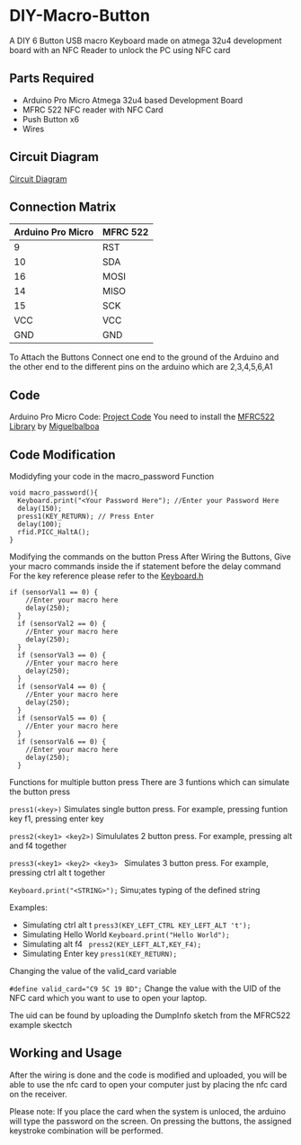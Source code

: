 # DIY-Macro-Button
A DIY 6 Button USB macro Keyboard made on atmega 32u4 development board with an NFC Reader to unlock the PC using NFC card
## Parts Required
- Arduino Pro Micro Atmega 32u4 based Development Board
- MFRC 522 NFC reader with NFC Card
- Push Button x6
- Wires 
## Circuit Diagram

[Circuit Diagram](CircuitDiagram.png?raw=true)

## Connection Matrix
|Arduino Pro Micro | MFRC 522 |
|---|---|
|9|RST|
|10|SDA|
|16|MOSI|
|14|MISO|
|15|SCK|
|VCC|VCC|
|GND|GND|

To Attach the Buttons Connect one end to the ground of the Arduino and the other end to the different pins on the arduino which are 2,3,4,5,6,A1

## Code 
Arduino Pro Micro Code: [Project Code](code.ino)
You need to install the [MFRC522 Library](https://github.com/miguelbalboa/rfid) by [Miguelbalboa]("https://github.com/miguelbalboa/")
## Code Modification
Modidyfing your code in the macro_password Function
```
void macro_password(){
  Keyboard.print("<Your Password Here"); //Enter your Password Here
  delay(150);
  press1(KEY_RETURN); // Press Enter
  delay(100);
  rfid.PICC_HaltA();
}
```
Modifying the commands on the button Press
After Wiring the Buttons, Give your macro commands inside the if statement before the delay command
For the key reference please refer to the [Keyboard.h ](https://github.com/arduino-libraries/Keyboard/blob/master/src/Keyboard.h)  
```
if (sensorVal1 == 0) {
    //Enter your macro here
    delay(250);
  }
  if (sensorVal2 == 0) {
    //Enter your macro here
    delay(250);
  }
  if (sensorVal3 == 0) {
    //Enter your macro here
    delay(250);
  }
  if (sensorVal4 == 0) {
    //Enter your macro here
    delay(250);
  }
  if (sensorVal5 == 0) {
    //Enter your macro here
  }
  if (sensorVal6 == 0) {
    //Enter your macro here
    delay(250);
  } 
```

Functions for multiple button press
There are 3 funtions which can simulate the button press

`press1(<key>)` Simulates single button press. For example, pressing funtion key f1, pressing enter key

`press2(<key1> <key2>)` Simululates 2 button press. For example, pressing alt and f4 together

`press3(<key1> <key2> <key3> ` Simulates 3 button press. For example, pressing ctrl alt t together

`Keyboard.print("<STRING>");` Simu;ates typing of the defined string 

Examples:
- Simulating ctrl alt t `press3(KEY_LEFT_CTRL KEY_LEFT_ALT 't');`
- Simulating Hello World `Keyboard.print("Hello World");`
- Simulating alt f4 ` press2(KEY_LEFT_ALT,KEY_F4);`
- Simulating Enter key `press1(KEY_RETURN); `

Changing the value of the valid_card variable

`#define valid_card="C9 5C 19 BD";` Change the value with the UID of the NFC card which you want to use to open your laptop. 

The uid can be found by uploading the DumpInfo sketch from the MFRC522 example skectch

## Working and Usage
After the wiring is done and the code is modified and uploaded, you will be able to use the nfc card to open your computer just by placing the nfc card on the receiver. 

Please note: If you place the card when the system is unloced, the arduino will type the password on the screen. On pressing the buttons, the assigned keystroke combination will be performed.

